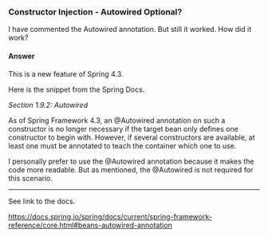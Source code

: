 ### Constructor Injection - Autowired Optional?

I have commented the Autowired annotation. But still it worked. How did it work?

#### Answer

This is a new feature of Spring 4.3.

Here is the snippet from the Spring Docs.

*Section 1.9.2: Autowired*

As of Spring Framework 4.3, an @Autowired annotation on such a constructor is no longer necessary if the target bean only defines one constructor to begin with. However, if several constructors are available, at least one must be annotated to teach the container which one to use.

I personally prefer to use the @Autowired annotation because it makes the code more readable. But as mentioned, the @Autowired is not required for this scenario.

---

See link to the docs.

https://docs.spring.io/spring/docs/current/spring-framework-reference/core.html#beans-autowired-annotation